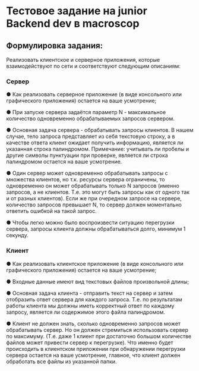 # Тестовое задание на junior Backend dev в macroscop

## Формулировка задания:

Реализовать клиентское и серверное приложения, которые взаимодействуют по сети и соответствуют следующим описаниям:

### Сервер
●	Как реализовать серверное приложение (в виде консольного или графического приложения) остается на ваше усмотрение;

●	При запуске сервера задаётся параметр N - максимальное количество одновременно обрабатываемых запросов сервером.

●	Основная задача сервера - обрабатывать запросы клиентов. В нашем случае, тело запроса представляет из себя текстовую строку, а в качестве ответа клиент ожидает получить информацию, является ли указанная строка палиндромом. Примечание: учитывать ли пробелы и другие символы пунктуации при проверке, является ли строка палиндромом остается на ваше усмотрение. 

●	Один сервер может одновременно обрабатывать запросы с множества клиентов, но т.к. ресурсы сервера ограничены,
то одновременно он может обрабатывать только N запросов (именно запросов, а не клиентов. Т.е. это могут быть запросы как от одного так и от разных клиентов).
Если же при очередном запросе на сервере, количество запросов превышает N, то сервер должен моментально ответить ошибкой на такой запрос. 

●	Чтобы легко можно было воспроизвести ситуацию перегрузки сервера, запросы клиента должны обрабатываться долго, минимум 1 секунду.

### Клиент
●	Как реализовать клиентское приложение (в виде консольного или графического приложения) остается на ваше усмотрение;

● Входные данные имеют вид текстовых файлов произвольной длины;

●	Основная задача клиента - отправить текст на сервер и затем отобразить ответ сервера для каждого запроса.
Т.е. по результатам работы клиента мы должны иметь корректный ответ по каждому запросу,
является ли содержимое этого файла палиндромом. 

●	Клиент не должен знать, сколько одновременно запросов может обрабатывать сервер. Но он должен стремиться использовать сервер по максимуму. (Т.е. даже 1 клиент при достаточно большом количестве файлов может привести сервер к перегрузке). Что именно будет происходить в клиентском приложении при обнаружении перегрузки сервера остается на ваше усмотрение, главное, что клиент должен обработать все файлы из указанной папки.
